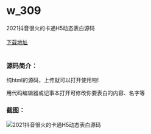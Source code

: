 # w_309
2021抖音很火的卡通H5动态表白源码
<br/></br>
[下载地址](https://www.uuid2.com/309.html "下载地址")
<br/></br>
<h3>源码简介：</h3>
<p>纯html的源码，上传就可以打开使用啦!<p>
<p>用代码编辑器或记事本打开可修改你要表白的内容、名字等<p>
<h3>截图：</h3>
<img src="https://www.uuid2.com/wp-content/uploads/img/202105/eca4e66422.jpg" alt="2021抖音很火的卡通H5动态表白源码">
